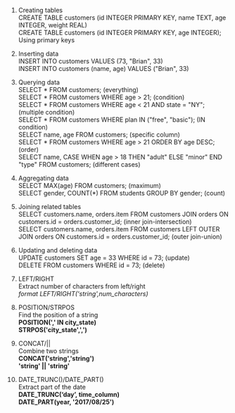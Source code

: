 1. Creating tables   
   CREATE TABLE customers (id INTEGER PRIMARY KEY, name TEXT, age INTEGER, weight REAL)   
   CREATE TABLE customers (id INTEGER PRIMARY KEY, age INTEGER); Using primary keys
  
2. Inserting data   
  INSERT INTO customers VALUES (73, "Brian", 33)   
  INSERT INTO customers (name, age) VALUES ("Brian", 33)
  
3. Querying data    
  SELECT * FROM customers;  (everything)     
  SELECT * FROM customers WHERE age > 21; (condition)   
  SELECT * FROM customers WHERE age < 21 AND state = "NY";  (multiple condition)   
  SELECT * FROM customers WHERE plan IN ("free", "basic"); (IN condition)   
  SELECT name, age FROM customers; (specific column)   
  SELECT * FROM customers WHERE age > 21 ORDER BY age DESC; (order)       
  SELECT name, CASE WHEN age > 18 THEN "adult" ELSE "minor" END "type" FROM customers;  (different cases)   
  
4. Aggregating data   
  SELECT MAX(age) FROM customers;  (maximum)   
  SELECT gender, COUNT(*) FROM students GROUP BY gender;  (count)   
  
5. Joining related tables    
  SELECT customers.name, orders.item FROM customers JOIN orders ON customers.id = orders.customer_id; (inner join-intersection)    
  SELECT customers.name, orders.item FROM customers LEFT OUTER JOIN orders ON customers.id = orders.customer_id; (outer join-union)   
  
6. Updating and deleting data   
  UPDATE customers SET age = 33 WHERE id = 73;  (update)   
  DELETE FROM customers WHERE id = 73;  (delete)   
  
7. LEFT/RIGHT   
   Extract number of characters from left/right   
   *format LEFT/RIGHT('string',num_characters)* 
 
8. POSITION/STRPOS   
   Find the position of a string      
   **POSITION(',' IN city_state)**      
   **STRPOS('city_state',',')**      
   
9. CONCAT/||   
   Combine two strings   
   **CONCAT('string','string')**   
   **'string' || 'string'**   
   
10. DATE_TRUNC()/DATE_PART()   
    Extract part of the date   
    **DATE_TRUNC(‘day’, time_column)**   
    **DATE_PART(year, '2017/08/25')**   
   

 
   
